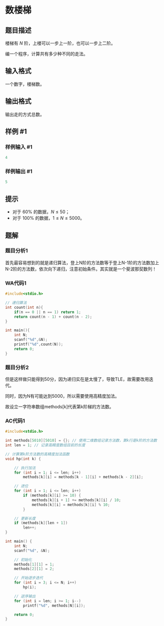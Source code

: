 # 数楼梯

## 题目描述

楼梯有 $N$ 阶，上楼可以一步上一阶，也可以一步上二阶。

编一个程序，计算共有多少种不同的走法。

## 输入格式

一个数字，楼梯数。

## 输出格式

输出走的方式总数。

## 样例 #1

### 样例输入 #1

```c
4
```

### 样例输出 #1

```c
5
```

## 提示

- 对于 $60\%$ 的数据，$N \leq 50$；
- 对于 $100\%$ 的数据，$1 \le N \leq 5000$。

## 题解

### 题目分析1

首先最容易想到的就是递归算法，登上N阶的方法数等于登上N-1阶的方法数加上N-2阶的方法数，依次向下递归，注意初始条件。其实就是一个斐波那契数列！

### WA代码1

```c
#include<stdio.h>

// 递归算法
int count(int n){
    if(n == 0 || n == 1) return 1;
    return count(n - 1) + count(n - 2);
}

int main(){
    int N;
    scanf("%d",&N);
    printf("%d",count(N));
    return 0;
}
```

### 题目分析2

但是这样做只能得到50分，因为递归实在是太慢了，导致TLE，故需要改用迭代。

同时，因为N有可能达到5000，所以需要使用高精度加法。

故设立一字符串数组methods[k]代表第k阶梯的方法数。

### AC代码1

```c
#include<stdio.h>

int methods[5010][5010] = {}; // 使用二维数组记录方法数，第k行是k阶的方法数
int len = 1; // 记录高精度数组目前的长度

// 计算第k阶方法数的高精度加法函数
void hp(int k) {

    // 执行加法
    for (int i = 1; i <= len; i++)
        methods[k][i] = methods[k - 1][i] + methods[k - 2][i];

    // 进位
    for (int i = 1; i <= len; i++)
        if (methods[k][i] >= 10) {
            methods[k][i + 1] += methods[k][i] / 10;
            methods[k][i] = methods[k][i] % 10;
        }

    // 更新长度
    if (methods[k][len + 1])
        len++;
}

int main() {
    int N;
    scanf("%d", &N);

    // 初始化
    methods[1][1] = 1;
    methods[2][1] = 2;

    // 开始逐步迭代
    for (int i = 3; i <= N; i++)
        hp(i);

    // 逆序输出
    for (int i = len; i >= 1; i--)
        printf("%d", methods[N][i]);

    return 0;
}
```
